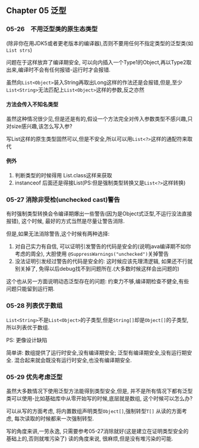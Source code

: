 ## Chapter 05 泛型

### 05-26　不用泛型类的原生态类型

(除非你在用JDK5或者更老版本的编译器),否则不要用任何不指定类型的泛型类(如`List strs`)

问题在于这样放弃了编译期安全, 可以向内插入一个Type1的Object,再以Type2取出来,编译时不会有任何报错-运行时才会报错.

虽然向`List<Object>`装入String再取出Long这样的作法还是会报错,但是,至少`List<String>`无法匹配上`List<Object>`这样的参数,反之亦然

#### 方法会传入不知名类型

虽然这种情况很少见,但是还是有的,假设一个方法完全对传入参数类型不感兴趣,只对size感兴趣,该怎么写入参?

写List这样的原生类型固然可以,但是不安全,所以可以用`List<?>`这样的通配符来取代

#### 例外

1. 判断类型的时候得用 List.class这样来获取
2. instanceof 后面还是得接List(PS:但是强制类型转换又是`List<?>`这样转换)

### 05-27 消除非受检(unchecked cast)警告

有时强制类型转换会令编译期爆出一些警告(因为是Object式泛型,不运行没法直接报错), 这个时候, 最好的方式当然是尽量让警告消除.

但是,如果无法消除警告,这个时候有两种选择: 

1. 对自己实力有自信, 可以证明引发警告的代码是安全的(说明java编译期不如你考虑的周全), 大胆使用 `@SuppressWarnings("unchecked")`关掉警告
2. 没法证明引发经过警告的代码是安全的: 这时候应该先理清逻辑, 如果还不行就别关掉了, 免得以后debug找不到问题所在.(大多数时候这样会出问题的)

这个也从另一方面说明动态泛型存在的问题: 约束力不够,编译期检查不健全,有些问题只能留到运行期.

### 05-28 列表优于数组

`List<String>`不是`List<Object>`的子类型,但是`String[]`却是`Object[]`的子类型,所以列表优于数组.

PS: 更像设计缺陷

简单讲: 数组提供了运行时安全,没有编译期安全; 泛型有编译期安全,没有运行期安全. 混合起来就会既没有运行时安全,也没有编译期安全.

### 05-29 优先考虑泛型

虽然大多数情况下使用泛型方法能得到类型安全,但是, 并不是所有情况下都有泛型类可以使用-比如基础库中从零开始写的时候,底层就是数组, 这个时候可以怎么办?

可以从写的方面考虑, 将内置数组声明类型`Object[]`,强制转型`T[]`
从读的方面考虑, 每次读取的时候都来一次强制转型.

写的角度来讲,一劳永逸, 只需要参考05-27消除就好(这是建立在证明类型安全的基础上的,否则就堆污染了)
读的角度来说, 很麻烦,但是没有堆污染的可能.
